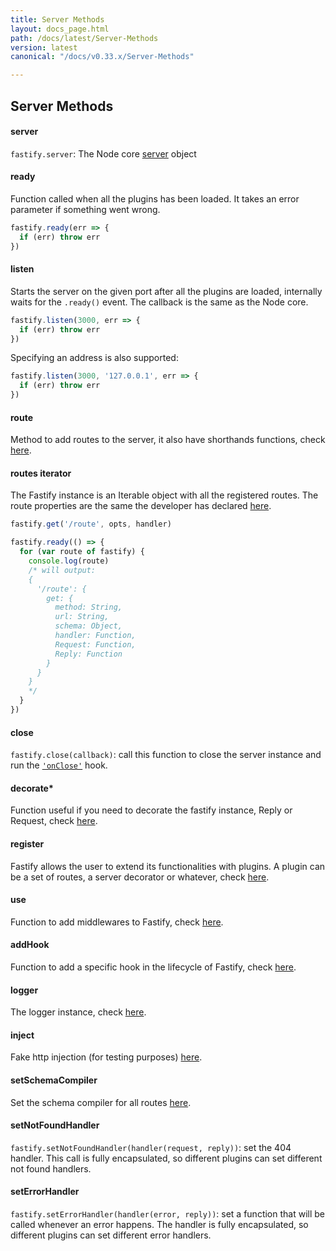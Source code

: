 ```yaml
---
title: Server Methods
layout: docs_page.html
path: /docs/latest/Server-Methods
version: latest
canonical: "/docs/v0.33.x/Server-Methods"

---
```


## Server Methods

<a name="server"></a>
#### server
`fastify.server`: The Node core [server](https://nodejs.org/api/http.html#http_class_http_server) object

<a name="ready"></a>
#### ready
Function called when all the plugins has been loaded.
It takes an error parameter if something went wrong.
```js
fastify.ready(err => {
  if (err) throw err
})
```

<a name="listen"></a>
#### listen
Starts the server on the given port after all the plugins are loaded, internally waits for the `.ready()` event. The callback is the same as the Node core.
```js
fastify.listen(3000, err => {
  if (err) throw err
})
```

Specifying an address is also supported:

```js
fastify.listen(3000, '127.0.0.1', err => {
  if (err) throw err
})
```

<a name="route"></a>
#### route
Method to add routes to the server, it also have shorthands functions, check [here](/docs/latest/Routes).

<a name="routes-iterator"></a>
#### routes iterator
The Fastify instance is an Iterable object with all the registered routes.
The route properties are the same the developer has declared [here](/docs/latest/Routes).
```js
fastify.get('/route', opts, handler)

fastify.ready(() => {
  for (var route of fastify) {
    console.log(route)
    /* will output:
    {
      '/route': {
        get: {
          method: String,
          url: String,
          schema: Object,
          handler: Function,
          Request: Function,
          Reply: Function
        }
      }
    }
    */
  }
})
```

<a name="close"></a>
#### close
`fastify.close(callback)`: call this function to close the server instance and run the [`'onClose'`](/docs/latest/Hooks#on-close) hook.

<a name="decorate"></a>
#### decorate*
Function useful if you need to decorate the fastify instance, Reply or Request, check [here](/docs/latest/Decorators).

<a name="register"></a>
#### register
Fastify allows the user to extend its functionalities with plugins.
A plugin can be a set of routes, a server decorator or whatever, check [here](/docs/latest/Plugins).

<a name="use"></a>
#### use
Function to add middlewares to Fastify, check [here](/docs/latest/Middlewares).

<a name="addHook"></a>
#### addHook
Function to add a specific hook in the lifecycle of Fastify, check [here](/docs/latest/Hooks).

<a name="logger"></a>
#### logger
The logger instance, check [here](/docs/latest/Logging).

<a name="inject"></a>
#### inject
Fake http injection (for testing purposes) [here](/docs/latest/Testing#inject).

<a name="set-schema-compiler"></a>
#### setSchemaCompiler
Set the schema compiler for all routes [here](/docs/latest/Validation-and-Serialization#schema-compiler).

<a name="set-not-found-handler"></a>
#### setNotFoundHandler

`fastify.setNotFoundHandler(handler(request, reply))`: set the 404 handler. This call is fully encapsulated, so different plugins can set different not found handlers.

<a name="set-error-handler"></a>
#### setErrorHandler

`fastify.setErrorHandler(handler(error, reply))`: set a function that will be called whenever an error happens. The handler is fully encapsulated, so different plugins can set different error handlers.
